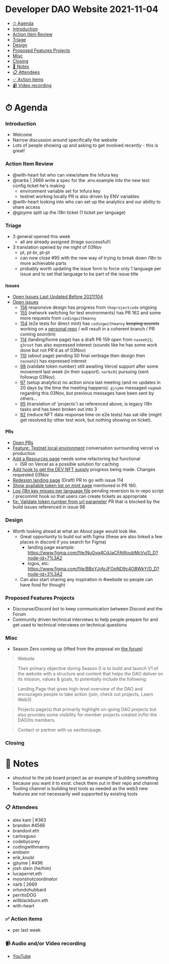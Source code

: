 # Developer DAO Website 2021-11-04

- [⏱ Agenda](#-agenda)
- [Introduction](#introduction)
- [Action Item Review](#actoin-item-review)
- [Triage](#triage)
- [Design](#design)
- [Proposed Features Projects](#proposed-features-projects)
- [Misc](#misc)
- [Closing](#closing)
- [📝 Notes](#-notes)
- [📋 Attendees](#-attendees)
- [✅ Action items](#-action-items)
- [📹 Video recording](#-video-recording)

# ⏱ Agenda

### Introduction

- Welcome
- Narrow discussion around specifically the website
- Lots of people showing up and asking to get involved recently - this is great!

### Action Item Review

- @with-heart list who can view/share the Infura key
- @narbs | 2669 write a spec for the .env.example into the new test config ticket he's making
  - environment variable set for Infura key
  - testnet working locally PR is also driven by ENV variables
- @with-heart looking into who can set up the analytics and our ability to share access
- @gjsyme split up the i18n ticket (1 ticket per language)

### Triage

- 3 general opened this week
  - all are already assigned (triage successful!)
- 3 translation opened by me night of 03Nov
  - pt, pt-br, pt-pt
  - can now close #95 with the new way of trying to break down i18n to more achievable parts
  - probably worth updating the issue form to force only 1 language per issue and to set that language to be part of the issue title

#### Issues

- [Open Issues Last Updated Before 20211104](https://github.com/Developer-DAO/developer-dao/issues?q=is%3Aissue+is%3Aopen+updated%3A<2021-10-28)
- [Open issues](https://github.com/Developer-DAO/developer-dao/issues)
  - [156](https://github.com/Developer-DAO/developerdao.com/issues/156) responsive design has progress from `theprojectcode` ongoing
  - [155](https://github.com/Developer-DAO/developerdao.com/issues/155) (network switching for test environments) has PR 162 and some more requests from `codingwithmanny`
  - [154](https://github.com/Developer-DAO/developerdao.com/issues/154) (e2e tests for direct mint) has `codingwithmanny` ~~keeping secrets~~ working on a [personal repo](https://github.com/codingwithmanny/web3-react-jest-tests) / will result in a coherent branch / PR coming soon(tm)
  - [114](https://github.com/Developer-DAO/developerdao.com/issues/114) (landing/home page) has a draft PR 159 open from `nazeeh21`; `g3root` has also expressed interest (sounds like he has some work done but not PR'd as of 03Nov)
  - [110](https://github.com/Developer-DAO/developerdao.com/issues/110) (about page) pending S0 final verbiage then design then `nazeeh21` has expressed interest
  - [98](https://github.com/Developer-DAO/developerdao.com/issues/98) (validate token number) still awaiting Vercel support after some movement last week (in their support). `narbs91` pursuing (sent followup 03Nov).
  - [97](https://github.com/Developer-DAO/developerdao.com/issues/97) (setup analytics) no action since last meeting (and no updates in 20 days by the time the meeting happens). `gjsyme` messaged `nagmak` regarding this 03Nov, but previous messages have been sent by others...
  - [95](https://github.com/Developer-DAO/developerdao.com/issues/95) (translation of 'projects') as referenced above, is legacy i18n tasks and has been broken out into 3
  - [92](https://github.com/Developer-DAO/developerdao.com/issues/92) (reduce NFT data response time on e2e tests) has sat idle (might get resolved by other test work, but nothing showing on ticket).


#### PRs

- [Open PRs](https://github.com/Developer-DAO/developer-dao/pulls)
- [Feature: Testnet local environment](https://github.com/Developer-DAO/developerdao.com/pull/162) conversation surrounding vercel vs production
- [Add a Resources page](https://github.com/Developer-DAO/developerdao.com/pull/161) needs some refactoring but functional
  - ISR on Vercel as a possible solution for caching
- [Add hook to get the DEV NFT supply](https://github.com/Developer-DAO/developerdao.com/pull/160) progress being made. Changes requested 03Nov
- [Redesign landing page](https://github.com/Developer-DAO/developerdao.com/pull/159) (Draft) PR to go with issue 114
- [Show available token list on mint page](https://github.com/Developer-DAO/developerdao.com/pull/158) mentioned in PR 160.
- [Log i18n key misses per language file](https://github.com/Developer-DAO/developerdao.com/pull/127) pending reversion to in-repo script / precommit hook so that users can create tickets as appropriate
- [fix: Validate token number from url parameter](https://github.com/Developer-DAO/developerdao.com/pull/105) PR that is blocked by the build issues referenced in issue 98

### Design

- Worth looking ahead at what an About page would look like.
  - Great opportunity to build out with figma (these are also linked a few places in discord if you search for Figma)
    - landing page example: https://www.figma.com/file/NuGyq4CdJaCFAt6oubMcVv/D_D?node-id=7%3A2
    - logos, etc: https://www.figma.com/file/BBxYJrArJFOpND9c4OBWkY/D_D?node-id=3%3A2
  - Can also start sharing any inspiration in #website so people can have food for thought


### Proposed Features Projects

- Discourse/Discord bot to keep communication between Discord and the Forum
- Community driven technical interviews to help people prepare for and get used to technical interviews on technical questions

### Misc

- Season Zero coming up (lifted from the proposal on [the forum](https://forum.developerdao.com/t/p3-developer-dao-season-0/219))

> Website

> Their primary objective during Season 0 is to build and launch V1 of the website with a structure and content that helps the DAO deliver on its mission, values & goals, to potentially include the following:

> Landing Page that gives high-level overview of the DAO and encourages people to take action (join, check out projects, Learn Web3)

> Projects page(s) that primarily highlight on-going DAO projects but also provides some visibility for member projects created in/for the DAO/its members.

> Contact or partner with us section/page.


### Closing


# 📝 Notes

- shoutout to the job board project as an example of building something because you want it to exist. check them out in their repo and channel
- Tooling channel is building test tools as needed as the web3 new features are not necessarily well supported by existing tools


### 📋 Attendees

- alex kam | #363
- brandon #4566
- brandonl.eth
- carlosguso
- codebycorey
- codingwithmanny
- embiem
- erik_knobl
- gjsyme | #496
- josh stein (he/him)
- lucaperret.eth
- moonshotcoordinator
- narb | 2669
- orlundohubbard
- perritoDOG
- willblackburn.eth
- with-heart

### ✅ Action items

- per last week


### 📹 Audio and/or Video recording

- [YouTube](https://youtu.be/SZN8mU48Ndo)